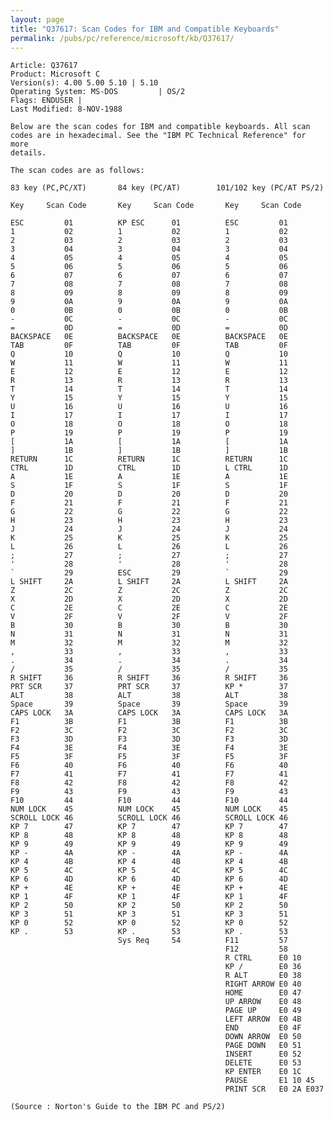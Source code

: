 ```yaml
---
layout: page
title: "Q37617: Scan Codes for IBM and Compatible Keyboards"
permalink: /pubs/pc/reference/microsoft/kb/Q37617/
---
```


	Article: Q37617
	Product: Microsoft C
	Version(s): 4.00 5.00 5.10 | 5.10
	Operating System: MS-DOS         | OS/2
	Flags: ENDUSER |
	Last Modified: 8-NOV-1988
	
	Below are the scan codes for IBM and compatible keyboards. All scan
	codes are in hexadecimal. See the "IBM PC Technical Reference" for more
	details.
	
	The scan codes are as follows:
	
	83 key (PC,PC/XT)       84 key (PC/AT)        101/102 key (PC/AT PS/2)
	
	Key     Scan Code       Key     Scan Code       Key     Scan Code
	
	ESC         01          KP ESC      01          ESC         01
	1           02          1           02          1           02
	2           03          2           03          2           03
	3           04          3           04          3           04
	4           05          4           05          4           05
	5           06          5           06          5           06
	6           07          6           07          6           07
	7           08          7           08          7           08
	8           09          8           09          8           09
	9           0A          9           0A          9           0A
	0           0B          0           0B          0           0B
	-           0C          -           0C          -           0C
	=           0D          =           0D          =           0D
	BACKSPACE   0E          BACKSPACE   0E          BACKSPACE   0E
	TAB         0F          TAB         0F          TAB         0F
	Q           10          Q           10          Q           10
	W           11          W           11          W           11
	E           12          E           12          E           12
	R           13          R           13          R           13
	T           14          T           14          T           14
	Y           15          Y           15          Y           15
	U           16          U           16          U           16
	I           17          I           17          I           17
	O           18          O           18          O           18
	P           19          P           19          P           19
	[           1A          [           1A          [           1A
	]           1B          ]           1B          ]           1B
	RETURN      1C          RETURN      1C          RETURN      1C
	CTRL        1D          CTRL        1D          L CTRL      1D
	A           1E          A           1E          A           1E
	S           1F          S           1F          S           1F
	D           20          D           20          D           20
	F           21          F           21          F           21
	G           22          G           22          G           22
	H           23          H           23          H           23
	J           24          J           24          J           24
	K           25          K           25          K           25
	L           26          L           26          L           26
	;           27          ;           27          ;           27
	'           28          '           28          '           28
	`           29          ESC         29          `           29
	L SHIFT     2A          L SHIFT     2A          L SHIFT     2A
	Z           2C          Z           2C          Z           2C
	X           2D          X           2D          X           2D
	C           2E          C           2E          C           2E
	V           2F          V           2F          V           2F
	B           30          B           30          B           30
	N           31          N           31          N           31
	M           32          M           32          M           32
	,           33          ,           33          ,           33
	.           34          .           34          .           34
	/           35          /           35          /           35
	R SHIFT     36          R SHIFT     36          R SHIFT     36
	PRT SCR     37          PRT SCR     37          KP *        37
	ALT         38          ALT         38          ALT         38
	Space       39          Space       39          Space       39
	CAPS LOCK   3A          CAPS LOCK   3A          CAPS LOCK   3A
	F1          3B          F1          3B          F1          3B
	F2          3C          F2          3C          F2          3C
	F3          3D          F3          3D          F3          3D
	F4          3E          F4          3E          F4          3E
	F5          3F          F5          3F          F5          3F
	F6          40          F6          40          F6          40
	F7          41          F7          41          F7          41
	F8          42          F8          42          F8          42
	F9          43          F9          43          F9          43
	F10         44          F10         44          F10         44
	NUM LOCK    45          NUM LOCK    45          NUM LOCK    45
	SCROLL LOCK 46          SCROLL LOCK 46          SCROLL LOCK 46
	KP 7        47          KP 7        47          KP 7        47
	KP 8        48          KP 8        48          KP 8        48
	KP 9        49          KP 9        49          KP 9        49
	KP -        4A          KP -        4A          KP -        4A
	KP 4        4B          KP 4        4B          KP 4        4B
	KP 5        4C          KP 5        4C          KP 5        4C
	KP 6        4D          KP 6        4D          KP 6        4D
	KP +        4E          KP +        4E          KP +        4E
	KP 1        4F          KP 1        4F          KP 1        4F
	KP 2        50          KP 2        50          KP 2        50
	KP 3        51          KP 3        51          KP 3        51
	KP 0        52          KP 0        52          KP 0        52
	KP .        53          KP .        53          KP .        53
	                        Sys Req     54          F11         57
	                                                F12         58
	                                                R CTRL      E0 10
	                                                KP /        E0 36
	                                                R ALT       E0 38
	                                                RIGHT ARROW E0 40
	                                                HOME        E0 47
	                                                UP ARROW    E0 48
	                                                PAGE UP     E0 49
	                                                LEFT ARROW  E0 4B
	                                                END         E0 4F
	                                                DOWN ARROW  E0 50
	                                                PAGE DOWN   E0 51
	                                                INSERT      E0 52
	                                                DELETE      E0 53
	                                                KP ENTER    E0 1C
	                                                PAUSE       E1 10 45
	                                                PRINT SCR   E0 2A E037
	
	(Source : Norton's Guide to the IBM PC and PS/2)
